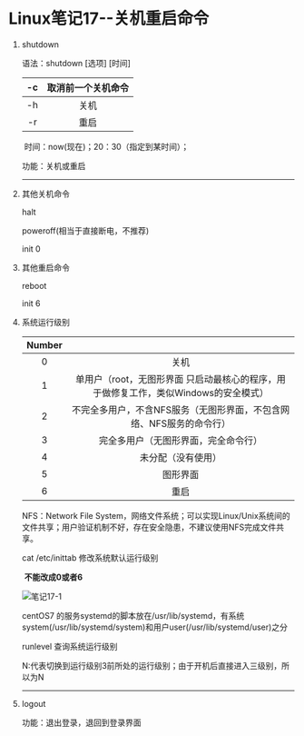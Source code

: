 # Linux笔记17--关机重启命令

1. shutdown

   语法：shutdown [选项] [时间]

   |  -c  | 取消前一个关机命令 |
   | :--: | :----------------: |
   |  -h  |        关机        |
   |  -r  |        重启        |

   ​			时间：now(现在)；20：30（指定到某时间）；

   功能：关机或重启

   ---

2. 其他关机命令

   halt

   poweroff(相当于直接断电，不推荐)

   init 0

3. 其他重启命令

   reboot

   init 6

4. 系统运行级别

   | Number |                                                              |
   | :----: | :----------------------------------------------------------: |
   |   0    |                             关机                             |
   |   1    | 单用户（root，无图形界面 只启动最核心的程序，用于做修复工作，类似Windows的安全模式） |
   |   2    | 不完全多用户，不含NFS服务（无图形界面，不包含网络、NFS服务的命令行） |
   |   3    |             完全多用户（无图形界面，完全命令行）             |
   |   4    |                      未分配（没有使用）                      |
   |   5    |                           图形界面                           |
   |   6    |                             重启                             |

   NFS：Network File System，网络文件系统；可以实现Linux/Unix系统间的文件共享；用户验证机制不好，存在安全隐患，不建议使用NFS完成文件共享。

   cat /etc/inittab   修改系统默认运行级别

   ​				 **不能改成0或者6**

   ![笔记17-1](E:\notes\Linux\笔记17-1.PNG)

   centOS7 的服务systemd的脚本放在/usr/lib/systemd，有系统system(/usr/lib/systemd/system)和用户user(/usr/lib/systemd/user)之分

   runlevel    查询系统运行级别

   ​				N:代表切换到运行级别3前所处的运行级别；由于开机后直接进入三级别，所以为N
   
   ---

5. logout

   功能：退出登录，退回到登录界面